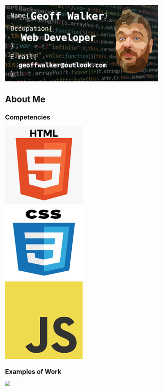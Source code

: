 
<img src="https://github.com/Geoff-Walker/Geoff-Walker/blob/main/my-banner.png">



# About Me

## Competencies
<img align="center" src="https://github.com/Geoff-Walker/Geoff-Walker/blob/main/html.png" width="256" height="256">  <img align="center" src="https://github.com/Geoff-Walker/Geoff-Walker/blob/main/css.png" width="256" height="256">  <img align="center" src="https://github.com/Geoff-Walker/Geoff-Walker/blob/main/JS.png" width="256" height="256">



## Examples of Work
<img src="https://github.com/Geoff-Walker/Geoff-Walker/blob/main/Aspects%20of%20beauty.gif.gif" width="256">


<!-- - 👋 Hi, I’m @Geoff-Walker
- 👀 I’m interested in mastering CSS and Html and becoming a developer
- 🌱 I’m currently learning Javascript
- 💞️ I’m looking to collaborate on anything a junior dev can complete
- 📫 How to reach me; email at geoffwalker1980@gmail.com
 -->
<!---
Geoff-Walker/Geoff-Walker is a ✨ special ✨ repository because its `README.md` (this file) appears on your GitHub profile.
You can click the Preview link to take a look at your changes.
--->
